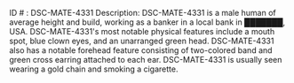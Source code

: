 ID # : DSC-MATE-4331
Description: DSC-MATE-4331 is a male human of average height and build, working as a banker in a local bank in ███████, USA. DSC-MATE-4331's most notable physical features include a mouth spot, blue clown eyes, and an unarranged green head. DSC-MATE-4331 also has a notable forehead feature consisting of two-colored band and green cross earring attached to each ear. DSC-MATE-4331 is usually seen wearing a gold chain and smoking a cigarette.
